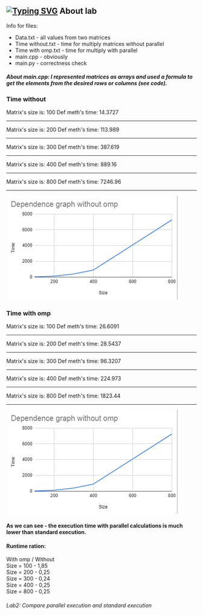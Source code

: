[![Typing SVG](https://readme-typing-svg.herokuapp.com?color=%2336BCF7&lines=Lab+2)](https://git.io/typing-svg)
About lab
------------
Info for files:
-  Data.txt              - all values from two matrices
-  Time without.txt           - time for multiply matrices without parallel
-  Time with omp.txt    - time for multiply with parallel
-  main.cpp             - obviously
-  main.py              - correctness check

##### About main.cpp: I represented matrices as arrays and used a formula to get the elements from the desired rows or columns (see code).
### Time without
Matrix's size is: 100
Def meth's time: 14.3727
_______________________________
Matrix's size is: 200
Def meth's time: 113.989
_______________________________
Matrix's size is: 300
Def meth's time: 387.619
_______________________________
Matrix's size is: 400
Def meth's time: 889.16
_______________________________
Matrix's size is: 800
Def meth's time: 7246.96
_______________________________
![](without_omp.png)

### Time with omp
Matrix's size is: 100
Def meth's time: 26.6091
_______________________________
Matrix's size is: 200
Def meth's time: 28.5437
_______________________________
Matrix's size is: 300
Def meth's time: 96.3207
_______________________________
Matrix's size is: 400
Def meth's time: 224.973
_______________________________
Matrix's size is: 800
Def meth's time: 1823.44
_______________________________
![](without_omp.png)

#### As we can see - the execution time with parallel calculations is much lower than standard execution.
#### Runtime ration:
With omp / Without </br>
Size = 100 - 1,85 </br>
Size = 200 - 0,25 </br> 
Size = 300 - 0,24 </br> 
Size = 400 - 0,25 </br>
Size = 800 - 0,25 </br>
###### Lab2: Compare parallel execution and standard execution
